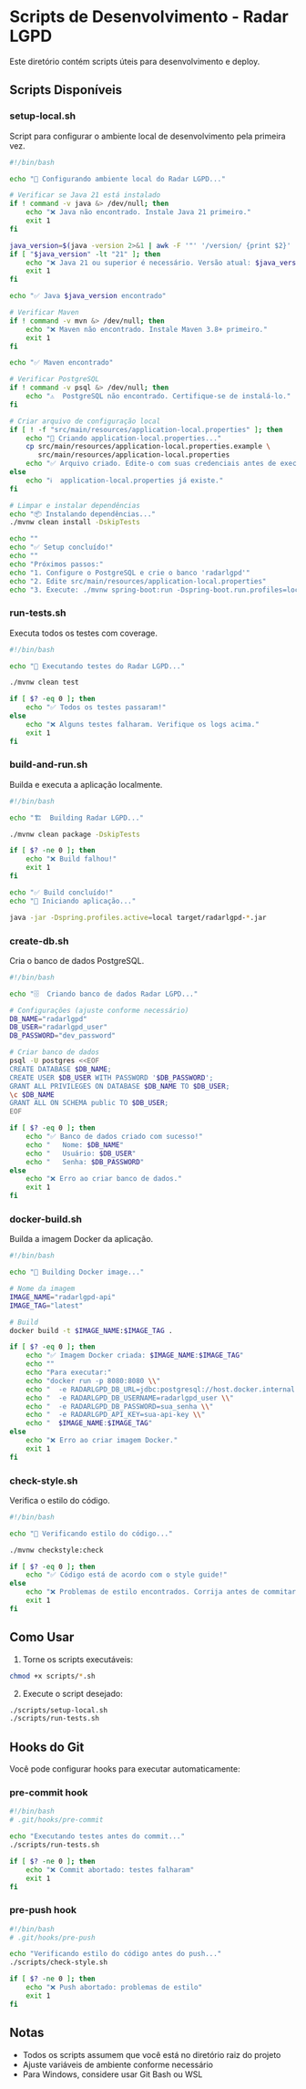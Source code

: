 # Scripts de Desenvolvimento - Radar LGPD

Este diretório contém scripts úteis para desenvolvimento e deploy.

## Scripts Disponíveis

### setup-local.sh
Script para configurar o ambiente local de desenvolvimento pela primeira vez.

```bash
#!/bin/bash

echo "🚀 Configurando ambiente local do Radar LGPD..."

# Verificar se Java 21 está instalado
if ! command -v java &> /dev/null; then
    echo "❌ Java não encontrado. Instale Java 21 primeiro."
    exit 1
fi

java_version=$(java -version 2>&1 | awk -F '"' '/version/ {print $2}' | cut -d'.' -f1)
if [ "$java_version" -lt "21" ]; then
    echo "❌ Java 21 ou superior é necessário. Versão atual: $java_version"
    exit 1
fi

echo "✅ Java $java_version encontrado"

# Verificar Maven
if ! command -v mvn &> /dev/null; then
    echo "❌ Maven não encontrado. Instale Maven 3.8+ primeiro."
    exit 1
fi

echo "✅ Maven encontrado"

# Verificar PostgreSQL
if ! command -v psql &> /dev/null; then
    echo "⚠️  PostgreSQL não encontrado. Certifique-se de instalá-lo."
fi

# Criar arquivo de configuração local
if [ ! -f "src/main/resources/application-local.properties" ]; then
    echo "📝 Criando application-local.properties..."
    cp src/main/resources/application-local.properties.example \
       src/main/resources/application-local.properties
    echo "✅ Arquivo criado. Edite-o com suas credenciais antes de executar."
else
    echo "ℹ️  application-local.properties já existe."
fi

# Limpar e instalar dependências
echo "📦 Instalando dependências..."
./mvnw clean install -DskipTests

echo ""
echo "✅ Setup concluído!"
echo ""
echo "Próximos passos:"
echo "1. Configure o PostgreSQL e crie o banco 'radarlgpd'"
echo "2. Edite src/main/resources/application-local.properties"
echo "3. Execute: ./mvnw spring-boot:run -Dspring-boot.run.profiles=local"
```

### run-tests.sh
Executa todos os testes com coverage.

```bash
#!/bin/bash

echo "🧪 Executando testes do Radar LGPD..."

./mvnw clean test

if [ $? -eq 0 ]; then
    echo "✅ Todos os testes passaram!"
else
    echo "❌ Alguns testes falharam. Verifique os logs acima."
    exit 1
fi
```

### build-and-run.sh
Builda e executa a aplicação localmente.

```bash
#!/bin/bash

echo "🏗️  Building Radar LGPD..."

./mvnw clean package -DskipTests

if [ $? -ne 0 ]; then
    echo "❌ Build falhou!"
    exit 1
fi

echo "✅ Build concluído!"
echo "🚀 Iniciando aplicação..."

java -jar -Dspring.profiles.active=local target/radarlgpd-*.jar
```

### create-db.sh
Cria o banco de dados PostgreSQL.

```bash
#!/bin/bash

echo "🗄️  Criando banco de dados Radar LGPD..."

# Configurações (ajuste conforme necessário)
DB_NAME="radarlgpd"
DB_USER="radarlgpd_user"
DB_PASSWORD="dev_password"

# Criar banco de dados
psql -U postgres <<EOF
CREATE DATABASE $DB_NAME;
CREATE USER $DB_USER WITH PASSWORD '$DB_PASSWORD';
GRANT ALL PRIVILEGES ON DATABASE $DB_NAME TO $DB_USER;
\c $DB_NAME
GRANT ALL ON SCHEMA public TO $DB_USER;
EOF

if [ $? -eq 0 ]; then
    echo "✅ Banco de dados criado com sucesso!"
    echo "   Nome: $DB_NAME"
    echo "   Usuário: $DB_USER"
    echo "   Senha: $DB_PASSWORD"
else
    echo "❌ Erro ao criar banco de dados."
    exit 1
fi
```

### docker-build.sh
Builda a imagem Docker da aplicação.

```bash
#!/bin/bash

echo "🐳 Building Docker image..."

# Nome da imagem
IMAGE_NAME="radarlgpd-api"
IMAGE_TAG="latest"

# Build
docker build -t $IMAGE_NAME:$IMAGE_TAG .

if [ $? -eq 0 ]; then
    echo "✅ Imagem Docker criada: $IMAGE_NAME:$IMAGE_TAG"
    echo ""
    echo "Para executar:"
    echo "docker run -p 8080:8080 \\"
    echo "  -e RADARLGPD_DB_URL=jdbc:postgresql://host.docker.internal:5432/radarlgpd \\"
    echo "  -e RADARLGPD_DB_USERNAME=radarlgpd_user \\"
    echo "  -e RADARLGPD_DB_PASSWORD=sua_senha \\"
    echo "  -e RADARLGPD_API_KEY=sua-api-key \\"
    echo "  $IMAGE_NAME:$IMAGE_TAG"
else
    echo "❌ Erro ao criar imagem Docker."
    exit 1
fi
```

### check-style.sh
Verifica o estilo do código.

```bash
#!/bin/bash

echo "🎨 Verificando estilo do código..."

./mvnw checkstyle:check

if [ $? -eq 0 ]; then
    echo "✅ Código está de acordo com o style guide!"
else
    echo "❌ Problemas de estilo encontrados. Corrija antes de commitar."
    exit 1
fi
```

## Como Usar

1. Torne os scripts executáveis:
```bash
chmod +x scripts/*.sh
```

2. Execute o script desejado:
```bash
./scripts/setup-local.sh
./scripts/run-tests.sh
```

## Hooks do Git

Você pode configurar hooks para executar automaticamente:

### pre-commit hook
```bash
#!/bin/bash
# .git/hooks/pre-commit

echo "Executando testes antes do commit..."
./scripts/run-tests.sh

if [ $? -ne 0 ]; then
    echo "❌ Commit abortado: testes falharam"
    exit 1
fi
```

### pre-push hook
```bash
#!/bin/bash
# .git/hooks/pre-push

echo "Verificando estilo do código antes do push..."
./scripts/check-style.sh

if [ $? -ne 0 ]; then
    echo "❌ Push abortado: problemas de estilo"
    exit 1
fi
```

## Notas

- Todos os scripts assumem que você está no diretório raiz do projeto
- Ajuste variáveis de ambiente conforme necessário
- Para Windows, considere usar Git Bash ou WSL
